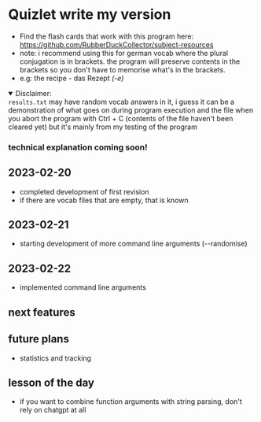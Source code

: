 # Quizlet write my version
- Find the flash cards that work with this program here: https://github.com/RubberDuckCollector/subject-resources
- note: i recommend using this for german vocab where the plural conjugation is in brackets. the program will preserve contents in the brackets so you don't have to memorise what's in the brackets.
- e.g: the recipe - das Rezept *(-e)*

<details open><summary>Disclaimer:</summary>
<code>results.txt</code> may have random vocab answers in it, i guess it can be a demonstration of what goes on during program execution and the file when you abort the program with Ctrl + C (contents of the file haven't been cleared yet) but it's mainly from my testing of the program
</details>

### technical explanation coming soon!

## 2023-02-20
- completed development of first revision
- if there are vocab files that are empty, that is known

## 2023-02-21
- starting development of more command line arguments (--randomise)

## 2023-02-22
- implemented command line arguments

## next features


## future plans
- statistics and tracking

## lesson of the day
- if you want to combine function arguments with string parsing, don't rely on chatgpt at all
